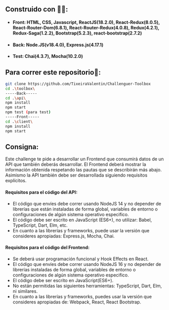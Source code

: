 ## Construido con 🧑‍🔧:
- #### Front: HTML, CSS, Javascript, ReactJS(18.2.0), React-Redux(8.0.5), React-Router-Dom(6.8.1), React-Router-Redux(4.0.8), Redux(4.2.1), Redux-Saga(1.2.2), Bootstrap(5.2.3), react-bootstrap(2.7.2)
- #### Back: Node.JS(v18.4.0), Express.js(4.17.1)
- #### Test: Chai(4.3.7), Mocha(10.2.0)

## Para correr este repositorio🧙:
```sh
git clone https://github.com/TixeiraValentin/Challenguer-Toolbox
cd .\toolbox\
-----Back-----
cd .\api\
npm install
npm start
npm test (para test)
-----Front-----
cd .\client\
npm install
npm start
```
## Consigna:
Este challenge te pide a desarrollar un Frontend que consumirá datos de un API que también deberás desarrollar. El Frontend deberá mostrar la información obtenida respetando las pautas que se describirán más abajo. Asimismo la API también debe ser desarrollada siguiendo requisitos explícitos.

#### Requisitos para el código del API:
- El código que envíes debe correr usando NodeJS 14  y no depender de librerías que están instaladas de forma global, variables de entorno o configuraciones de algún sistema operativo especifico.
- El código debe ser escrito en  JavaScript (ES6+), no utilizar: Babel, TypeScript, Dart, Elm, etc.
- En cuanto a las librerías y frameworks, puede usar la versión que consideres apropiadas: Express.js, Mocha, Chai.

#### Requisitos para el código del Frontend:
- Se deberá usar programación funcional y Hook Effects en React.
- El código que envíes debe correr usando NodeJS 16 y no depender de librerías instaladas de forma global, variables de entorno o configuraciones de algún sistema operativo especifico.
- El código debe ser escrito en JavaScript(ES6+).
- No están permitidas las siguientes herramientas: TypeScript, Dart, Elm, ni similares.
- En cuanto a las librerías y frameworks, puedes usar la versión que consideres apropiadas de: Webpack, React, React Bootstrap. 
